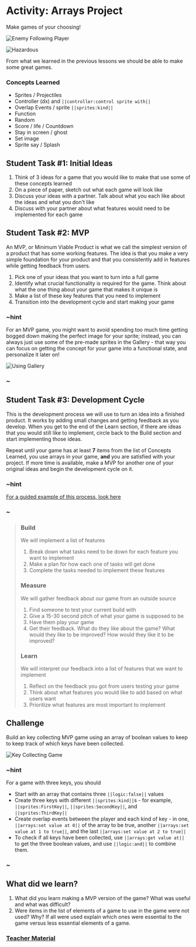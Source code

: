 # Activity: Arrays Project

Make games of your choosing!

![Enemy Following Player](/static/courses/advanced-blocks/arrays/enemy-follow.gif)

![Hazardous](/static/courses/advanced-blocks/arrays/hazards.gif)

From what we learned in the previous lessons we should be able to make some great games.

### Concepts Learned
* Sprites / Projectiles
* Controller (dx) and ``||controller:control sprite with||``
* Overlap Events / sprite ``||sprites:kind||``
* Function
* Random
* Score / life / Countdown
* Stay in screen / ghost
* Set image
* Sprite say / Splash

## Student Task #1: Initial Ideas
1. Think of 3 ideas for a game that you would like to make that use some of these concepts learned
2. On a piece of paper, sketch out what each game will look like
3. Discuss your ideas with a partner. Talk about what you each like about the ideas and what you don't like
4. Discuss with your partner about what features would need to be implemented for each game


## Student Task #2: MVP
An MVP, or Minimum Viable Product is what we call the simplest version of a product that has some working features. The idea is that you make a very simple foundation for your product and that you consistently add in features while getting feedback from users.

1. Pick one of your ideas that you want to turn into a full game
2. Identify what crucial functionality is required for the game. Think about what the one thing about your game that makes it unique is
3. Make a list of these key features that you need to implement
4. Transition into the development cycle and start making your game

### ~hint

For an MVP game, you might want to avoid spending too much time getting bogged down making the perfect image for your sprite; instead, you can always just use some of the pre-made sprites in the Gallery - that way you can focus on getting the concept for your game into a functional state, and personalize it later on!

![Using Gallery](/static/courses/advanced-blocks/motion-and-events/image-gallery.gif)

### ~

## Student Task #3: Development Cycle

This is the development process we will use to turn an idea into a finished product. It works by adding small changes and getting feedback as you develop. When you get to the end of the Learn section, if there are ideas that you would still like to implement, circle back to the Build section and start implementing those ideas.

Repeat until your game has at least **7** items from the list of Concepts Learned, you use arrays in your game, **and** you are satisfied with your project. If more time is available, make a MVP for another one of your original ideas and begin the development cycle on it.

### ~hint

[For a guided example of this process, look here](/courses/advanced-blocks/example-project-process)
### ~

> ### Build
> We will implement a list of features
> 1. Break down what tasks need to be down for each feature you want to implement
> 2. Make a plan for how each one of tasks will get done
> 3. Complete the tasks needed to implement these features
>
>
> ### Measure
> We will gather feedback about our game from an outside source
> 1. Find someone to test your current build with
> 2. Give a 15-30 second pitch of what your game is supposed to be
> 3. Have them play your game
> 4. Get their feedback. What do they like about the game? What would they like to be improved? How would they like it to be improved?
>
>
> ### Learn
> We will interpret our feedback into a list of features that we want to implement
> 1. Reflect on the feedback you got from users testing your game
> 2. Think about what features you would like to add based on what users want
> 3. Prioritize what features are most important to implement

## Challenge

Build an key collecting MVP game using an array of boolean values to keep to keep track of which keys have been collected.

![Key Collecting Game](/static/courses/advanced-blocks/arrays/key-game.gif)

### ~hint

For a game with three keys, you should

* Start with an array that contains three ``||logic:false||`` values
* Create three keys with different ``||sprites:kind||``s - for example, ``||sprites:FirstKey||``, ``||sprites:SecondKey||``, and ``||sprites:ThirdKey||``
* Create overlap events between the player and each kind of key - in one, ``||arrays:set value at 0||`` of the array to be true, another ``||arrays:set value at 1 to true||``, and the last ``||arrays:set value at 2 to true||``
* To check if all keys have been collected, use ``||arrays:get value at||`` to get the three boolean values, and use ``||logic:and||`` to combine them.

### ~

## What did we learn?

1. What did you learn making a MVP version of the game? What was useful and what was difficult?
2. Were items in the list of elements of a game to use in the game were not used? Why? If all were used explain which ones were essential to the game versus less essential elements of a game.

### [Teacher Material](/courses/advanced-blocks/about/teachers)